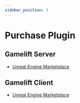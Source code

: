 ```yaml
---
sidebar_position: 3
---
```


# Purchase Plugin

## Gamelift **Server**
- [Unreal Engine Marketplace](https://www.unrealengine.com/marketplace/en-US/product/3437d983a81e423aae09c8dd1f232933)

## Gamelift **Client**
- [Unreal Engine Marketplace](https://www.unrealengine.com/marketplace/en-US/product/f966e14880654189ac3918b27ba2166b)